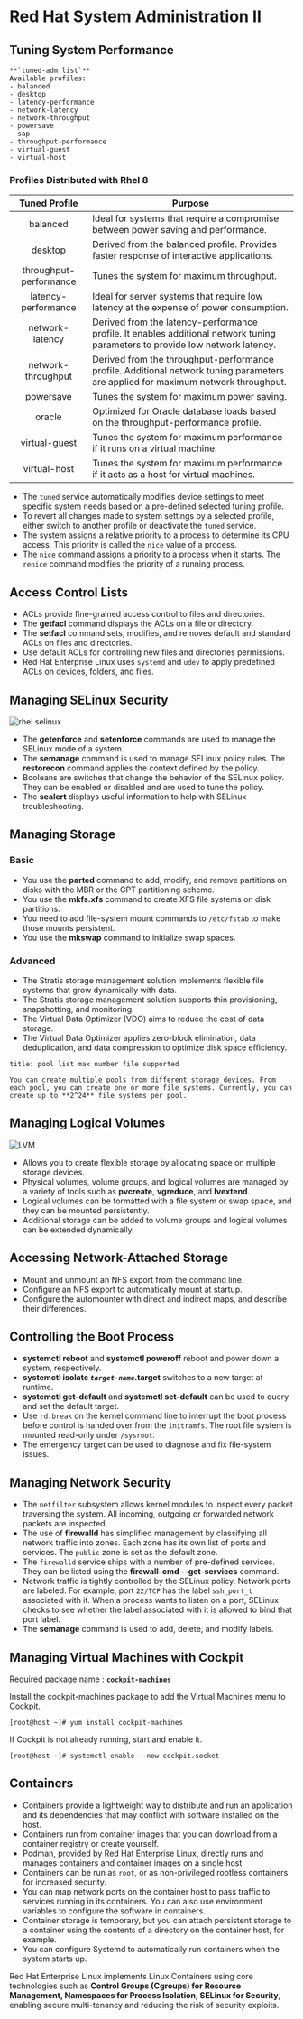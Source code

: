 # Red Hat System Administration II

## Tuning System Performance

```shell
**`tuned-adm list`**
Available profiles:
- balanced
- desktop
- latency-performance
- network-latency
- network-throughput
- powersave
- sap
- throughput-performance
- virtual-guest
- virtual-host
```

### Profiles Distributed with Rhel 8

| Tuned Profile | Purpose |
| :-: | - |
| balanced | Ideal for systems that require a compromise between power saving and performance. |
| desktop | Derived from the balanced profile. Provides faster response of interactive applications. |
| throughput-performance | Tunes the system for maximum throughput. |
| latency-performance | Ideal for server systems that require low latency at the expense of power consumption. |
| network-latency | Derived from the latency-performance profile. It enables additional network tuning parameters to provide low network latency. |
| network-throughput | Derived from the throughput-performance profile. Additional network tuning parameters are applied for maximum network throughput. |
| powersave | Tunes the system for maximum power saving. |
| oracle | Optimized for Oracle database loads based on the throughput-performance profile. |
| virtual-guest | Tunes the system for maximum performance if it runs on a virtual machine. |
| virtual-host | Tunes the system for maximum performance if it acts as a host for virtual machines. |

- The `tuned` service automatically modifies device settings to meet specific system needs based on a pre-defined selected tuning profile.
- To revert all changes made to system settings by a selected profile, either switch to another profile or deactivate the `tuned` service.
- The system assigns a relative priority to a process to determine its CPU access. This priority is called the `nice` value of a process.
- The `nice` command assigns a priority to a process when it starts. The `renice` command modifies the priority of a running process.

## Access Control Lists

- ACLs provide fine-grained access control to files and directories.
- The **getfacl** command displays the ACLs on a file or directory.
- The **setfacl** command sets, modifies, and removes default and standard ACLs on files and directories.
- Use default ACLs for controlling new files and directories permissions.
- Red Hat Enterprise Linux uses `systemd` and `udev` to apply predefined ACLs on devices, folders, and files.

## Managing SELinux Security

![rhel selinux](resources/red-hat-hassessment-selinux_context.png)

- The **getenforce** and **setenforce** commands are used to manage the SELinux mode of a system.
- The **semanage** command is used to manage SELinux policy rules. The **restorecon** command applies the context defined by the policy.
- Booleans are switches that change the behavior of the SELinux policy. They can be enabled or disabled and are used to tune the policy.  
- The **sealert** displays useful information to help with SELinux troubleshooting.

## Managing Storage

### Basic

- You use the **parted** command to add, modify, and remove partitions on disks with the MBR or the GPT partitioning scheme.
- You use the **mkfs.xfs** command to create XFS file systems on disk partitions.
- You need to add file-system mount commands to `/etc/fstab` to make those mounts persistent.
- You use the **mkswap** command to initialize swap spaces.

### Advanced

- The Stratis storage management solution implements flexible file systems that grow dynamically with data.
- The Stratis storage management solution supports thin provisioning, snapshotting, and monitoring.
- The Virtual Data Optimizer (VDO) aims to reduce the cost of data storage.
- The Virtual Data Optimizer applies zero-block elimination, data deduplication, and data compression to optimize disk space efficiency.

```ad-info
title: pool list max number file supported

You can create multiple pools from different storage devices. From each pool, you can create one or more file systems. Currently, you can create up to **2^24** file systems per pool.
```

## Managing Logical Volumes

![LVM](resources/stratis_element-storage-modern.svg)

- Allows you to create flexible storage by allocating space on multiple storage devices.
- Physical volumes, volume groups, and logical volumes are managed by a variety of tools such as **pvcreate**, **vgreduce**, and **lvextend**.
- Logical volumes can be formatted with a file system or swap space, and they can be mounted persistently.
- Additional storage can be added to volume groups and logical volumes can be extended dynamically.

## Accessing Network-Attached Storage

- Mount and unmount an NFS export from the command line.
- Configure an NFS export to automatically mount at startup.
- Configure the automounter with direct and indirect maps, and describe their differences.

## Controlling the Boot Process

- **systemctl reboot** and **systemctl poweroff** reboot and power down a system, respectively.
- **systemctl isolate _`target-name`_.target** switches to a new target at runtime.
- **systemctl get-default** and **systemctl set-default** can be used to query and set the default target.
- Use `rd.break` on the kernel command line to interrupt the boot process before control is handed over from the `initramfs`. The root file system is mounted read-only under `/sysroot`.
- The emergency target can be used to diagnose and fix file-system issues.

## Managing Network Security

- The `netfilter` subsystem allows kernel modules to inspect every packet traversing the system. All incoming, outgoing or forwarded network packets are inspected.
- The use of **firewalld** has simplified management by classifying all network traffic into zones. Each zone has its own list of ports and services. The `public` zone is set as the default zone.
- The `firewalld` service ships with a number of pre-defined services. They can be listed using the **firewall-cmd --get-services** command.
- Network traffic is tightly controlled by the SELinux policy. Network ports are labeled. For example, port `22/TCP` has the label `ssh_port_t` associated with it. When a process wants to listen on a port, SELinux checks to see whether the label associated with it is allowed to bind that port label.
- The **semanage** command is used to add, delete, and modify labels.

## Managing Virtual Machines with Cockpit

Required package name : **`cockpit-machines`**

Install the cockpit-machines package to add the Virtual Machines menu to Cockpit.

```shell
[root@host ~]# yum install cockpit-machines
```

If Cockpit is not already running, start and enable it.

```shell
[root@host ~]# systemctl enable --now cockpit.socket
```

## Containers

- Containers provide a lightweight way to distribute and run an application and its dependencies that may conflict with software installed on the host.
- Containers run from container images that you can download from a container registry or create yourself.
- Podman, provided by Red Hat Enterprise Linux, directly runs and manages containers and container images on a single host.
- Containers can be run as `root`, or as non-privileged rootless containers for increased security.
- You can map network ports on the container host to pass traffic to services running in its containers. You can also use environment variables to configure the software in containers.
- Container storage is temporary, but you can attach persistent storage to a container using the contents of a directory on the container host, for example.
- You can configure Systemd to automatically run containers when the system starts up.

Red Hat Enterprise Linux implements Linux Containers using core technologies such as **Control Groups (Cgroups) for Resource Management, Namespaces for Process Isolation, SELinux for Security**, enabling secure multi-tenancy and reducing the risk of security exploits.
